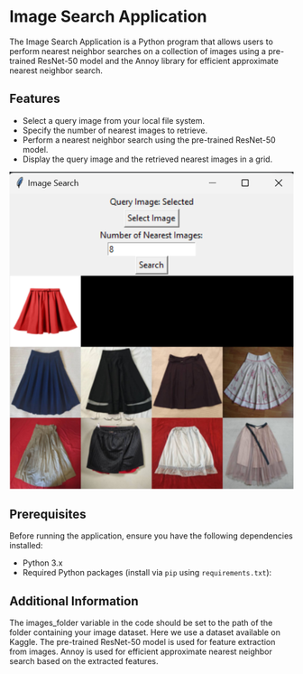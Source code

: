 # Image Search Application

The Image Search Application is a Python program that allows users to perform nearest neighbor searches on a collection of images using a pre-trained ResNet-50 model and the Annoy library for efficient approximate nearest neighbor search.

## Features

- Select a query image from your local file system.
- Specify the number of nearest images to retrieve.
- Perform a nearest neighbor search using the pre-trained ResNet-50 model.
- Display the query image and the retrieved nearest images in a grid.

![Alt Text](screenshot.png)


## Prerequisites

Before running the application, ensure you have the following dependencies installed:

- Python 3.x
- Required Python packages (install via `pip` using `requirements.txt`):

## Additional Information

The images_folder variable in the code should be set to the path of the folder containing your image dataset.
Here we use a dataset available on Kaggle.
The pre-trained ResNet-50 model is used for feature extraction from images.
Annoy is used for efficient approximate nearest neighbor search based on the extracted features.